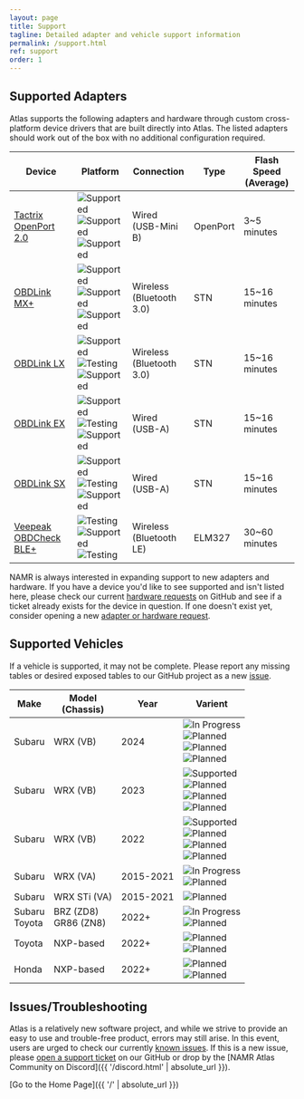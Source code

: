 ```yaml
---
layout: page
title: Support
tagline: Detailed adapter and vehicle support information
permalink: /support.html
ref: support
order: 1
---
```


## Supported Adapters

Atlas supports the following adapters and hardware through custom cross-platform device drivers that are built directly into Atlas. The listed adapters should work out of the box with no additional configuration required.

| Device               | Platform           | Connection | Type | Flash Speed<br>(Average) |
|----------------------|--------------------|------------|------|--------------------------|
| [Tactrix OpenPort 2.0](https://www.tactrix.com/index.php?page=shop.product_details&flypage=flypage.tpl&product_id=17&category_id=6&option=com_virtuemart&Itemid=53&redirected=1&Itemid=53) | ![Supported](https://flat.badgen.net/badge/icon/Supported?icon=windows&label=Windows&color=green)<br>![Supported](https://flat.badgen.net/badge/icon/Supported?icon=apple&label=Mac%20OS%20X&color=green)<br>![Supported](https://flat.badgen.net/badge/icon/Supported?icon=terminal&label=Linux&color=green) | Wired<br>(USB-Mini B) | OpenPort | 3~5 minutes |
| [OBDLink MX+](https://www.obdlink.com/products/obdlink-mxp/) | ![Supported](https://flat.badgen.net/badge/icon/Supported?icon=windows&label=Windows&color=green)<br>![Supported](https://flat.badgen.net/badge/icon/Supported?icon=apple&label=Mac%20OS%20X&color=green)<br>![Supported](https://flat.badgen.net/badge/icon/Supported?icon=terminal&label=Linux&color=green) | Wireless<br>(Bluetooth 3.0) | STN | 15~16 minutes |
| [OBDLink LX](https://www.obdlink.com/products/obdlink-lx/) | ![Supported](https://flat.badgen.net/badge/icon/Supported?icon=windows&label=Windows&color=green)<br>![Testing](https://flat.badgen.net/badge/icon/Testing?icon=apple&label=Mac%20OS%20X&color=purple)<br>![Supported](https://flat.badgen.net/badge/icon/Supported?icon=terminal&label=Linux&color=green) | Wireless<br>(Bluetooth 3.0) | STN | 15~16 minutes |
| [OBDLink EX](https://www.obdlink.com/products/obdlink-ex/) | ![Supported](https://flat.badgen.net/badge/icon/Supported?icon=windows&label=Windows&color=green)<br>![Testing](https://flat.badgen.net/badge/icon/Testing?icon=apple&label=Mac%20OS%20X&color=purple)<br>![Supported](https://flat.badgen.net/badge/icon/Supported?icon=terminal&label=Linux&color=green) | Wired<br>(USB-A) | STN | 15~16 minutes |
| [OBDLink SX](https://www.obdlink.com/products/obdlink-sx/) | ![Supported](https://flat.badgen.net/badge/icon/Supported?icon=windows&label=Windows&color=green)<br>![Testing](https://flat.badgen.net/badge/icon/Testing?icon=apple&label=Mac%20OS%20X&color=purple)<br>![Supported](https://flat.badgen.net/badge/icon/Supported?icon=terminal&label=Linux&color=green) | Wired<br>(USB-A) | STN | 15~16 minutes |
| [Veepeak OBDCheck BLE+](https://www.amazon.com/dp/B076XVQMVS) | ![Testing](https://flat.badgen.net/badge/icon/Testing?icon=windows&label=Windows&color=purple)<br>![Supported](https://flat.badgen.net/badge/icon/Supported?icon=apple&label=Mac%20OS%20X&color=green)<br>![Testing](https://flat.badgen.net/badge/icon/Testing?icon=terminal&label=Linux&color=purple) | Wireless<br>(Bluetooth LE) | ELM327 | 30~60 minutes |

NAMR is always interested in expanding support to new adapters and hardware. If you have a device you'd like to see supported and isn't listed here, please check our current [hardware requests](https://github.com/atlas-tuning/atlas-public/labels/hardware%20request) on GitHub and see if a ticket already exists for the device in question. If one doesn't exist yet, consider opening a new [adapter or hardware request](https://github.com/atlas-tuning/atlas-public/issues/new?labels=hardware%20request&template=adapter_request.md&title=).

## Supported Vehicles

If a vehicle is supported, it may not be complete. Please report any missing tables or desired exposed tables to our GitHub project as a new [issue](https://github.com/atlas-tuning/atlas/issue).

| Make   | Model<br>(Chassis) | Year      | Varient |
|--------|--------------------|-----------|---------|
| Subaru | WRX (VB)     | 2024      | ![In Progress](https://flat.badgen.net/badge/icon/In%20Progress?label=USDM%20-%206MT&color=blue)<br>![Planned](https://flat.badgen.net/badge/icon/Planned?label=AUDM%20-%206MT&color=purple)<br>![Planned](https://flat.badgen.net/badge/icon/Planned?label=USDM%20-%20CVT&color=purple)<br>![Planned](https://flat.badgen.net/badge/icon/Planned?label=AUDM%20-%20CVT&color=purple) |
| Subaru | WRX (VB)     | 2023      | ![Supported](https://flat.badgen.net/badge/icon/Supported?label=USDM%20-%206MT&color=green)<br>![Planned](https://flat.badgen.net/badge/icon/Planned?label=AUDM%20-%206MT&color=purple)<br>![Planned](https://flat.badgen.net/badge/icon/Planned?label=USDM%20-%20CVT&color=purple)<br>![Planned](https://flat.badgen.net/badge/icon/Planned?label=AUDM%20-%20CVT&color=purple) |
| Subaru | WRX (VB)     | 2022      | ![Supported](https://flat.badgen.net/badge/icon/Supported?label=USDM%20-%206MT&color=green)<br>![Planned](https://flat.badgen.net/badge/icon/Planned?label=AUDM%20-%206MT&color=purple)<br>![Planned](https://flat.badgen.net/badge/icon/Planned?label=USDM%20-%20CVT&color=purple)<br>![Planned](https://flat.badgen.net/badge/icon/Planned?label=AUDM%20-%20CVT&color=purple) |
| Subaru | WRX (VA)     | 2015-2021 | ![In Progress](https://flat.badgen.net/badge/icon/In%20Progress?label=USDM%20-%206MT&color=blue)<br>![Planned](https://flat.badgen.net/badge/icon/Planned?label=USDM%20-%20CVT&color=purple) |
| Subaru | WRX STi (VA) | 2015-2021 | ![Planned](https://flat.badgen.net/badge/icon/Planned?label=USDM%20-%206MT&color=purple) |
| Subaru<br>Toyota | BRZ (ZD8)<br>GR86 (ZN8) | 2022+     | ![In Progress](https://flat.badgen.net/badge/icon/In%20Progress?label=USDM%20-%206MT&color=blue)<br>![Planned](https://flat.badgen.net/badge/icon/Planned?label=USDM%20-%206AT&color=purple) |
| Toyota | NXP-based | 2022+     | ![Planned](https://flat.badgen.net/badge/icon/Planned?label=5/6MT&color=purple)<br>![Planned](https://flat.badgen.net/badge/icon/Planned?label=Auto&color=purple) |
| Honda  | NXP-based | 2022+     | ![Planned](https://flat.badgen.net/badge/icon/Planned?label=5/6MT&color=purple)<br>![Planned](https://flat.badgen.net/badge/icon/Planned?label=Auto&color=purple) |

## Issues/Troubleshooting

Atlas is a relatively new software project, and while we strive to provide an easy to use and trouble-free product, errors may still arise. In this event, users are urged to check our currently [known issues](https://github.com/atlas-tuning/atlas/labels/bug). If this is a new issue, please [open a support ticket](https://github.com/atlas-tuning/atlas-public/issues/new?labels=bug&template=bug_report.md) on our GitHub or drop by the [NAMR Atlas Community on Discord]({{ '/discord.html' | absolute_url }}).

[Go to the Home Page]({{ '/' | absolute_url }})
